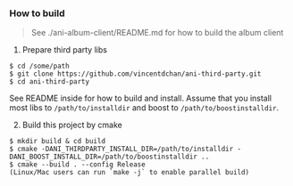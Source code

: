 ### How to build
> See ./ani-album-client/README.md for how to build the album client

1. Prepare third party libs
```
$ cd /some/path
$ git clone https://github.com/vincentdchan/ani-third-party.git
$ cd ani-third-party
```
See README inside for how to build and install. Assume that you install most libs to `/path/to/installdir` and boost to `/path/to/boostinstalldir`.

2. Build this project by cmake
```
$ mkdir build & cd build
$ cmake -DANI_THIRDPARTY_INSTALL_DIR=/path/to/installdir -DANI_BOOST_INSTALL_DIR=/path/to/boostinstalldir ..
$ cmake --build . --config Release
(Linux/Mac users can run `make -j` to enable parallel build)
```